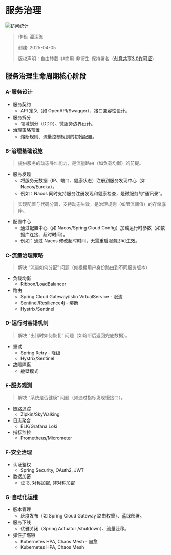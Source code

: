 # 服务治理

![访问统计](https://visitor-badge.glitch.me/badge?page_id=senlypan.qa.08-service-governance&left_color=blue&right_color=red)

> 作者: 潘深练
>
> 创建: 2025-04-05
>
> 版权声明：自由转载-非商用-非衍生-保持署名（[创意共享3.0许可证](https://creativecommons.org/licenses/by-nc-nd/3.0/deed.zh)）


## 服务治理生命周期核心阶段



### A-服务设计

- 服务契约​​
    - API 定义（如 OpenAPI/Swagger）、接口兼容性设计。
- 服务拆分​​
    - 领域划分（DDD）、微服务边界设计。
- 治理策略预置​
    - 熔断规则、流量控制规则的初始配置。
​


### B-治理基础设施

> 提供服务的​​动态寻址​​能力，是流量路由（如负载均衡）的前提。

- 服务发现
    - 将服务元数据（IP、端口、健康状态）注册到服务发现中心（如 Nacos/Eureka）。
    - 例如：Nacos 同时支持服务注册发现和健康检查，是微服务的“通讯录”。

> 实现配置与代码分离，支持​​动态生效​​，是治理规则（如限流阈值）的存储底座。

- 配置中心
    - 通过配置中心（如 Nacos/Spring Cloud Config）加载运行时参数（如数据库连接、超时时间）。
    - 例如：通过 Nacos 修改超时时间，无需重启服务即可生效。



### C-流量治理策略

> 解决 ​​“流量如何分配”​​ 问题（如根据用户身份路由到不同服务版本）

- 负载均衡
    - Ribbon/LoadBalancer
- 路由
    - Spring Cloud Gateway/Istio VirtualService
​- 限流
    - Sentinel/Resilience4j
​- 熔断 
    - Hystrix/Sentinel



### ​D-​运行时容错机制

> 解决 ​​“出错时如何恢复”​​ 问题（如熔断后返回兜底数据）。

- 重试
    - Spring Retry
​- 降级
    - Hystrix/Sentinel
- 故障隔离
    - 舱壁模式



### E-服务观测

> 解决 ​​“系统是否健康”​​ 问题（如通过指标发现慢接口）。

- 链路追踪
    - Zipkin/SkyWalking
- 日志聚合
    - ELK/Grafana Loki
- 指标监控 
    - Prometheus/Micrometer



### ​​F-安全治理

- 认证鉴权
    - Spring Security, OAuth2, JWT
- 数据加密 
    - 证书, 对称加密, 非对称加密



### ​​G-自动化运维​

- 版本管理 
    - 灰度发布（如 Spring Cloud Gateway 路由权重）、蓝绿部署。
- 服务下线 
    - 优雅关闭（Spring Actuator /shutdown）、流量迁移。
- 弹性扩缩容
    - Kubernetes HPA, Chaos Mesh
​- 自愈
    - Kubernetes HPA, Chaos Mesh